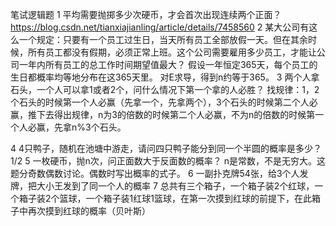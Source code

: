 笔试逻辑题
1 平均需要抛掷多少次硬币，才会首次出现连续两个正面？
https://blog.csdn.net/tianxiajianling/article/details/7458560
2 某大公司有这么一个规定：只要有一个员工过生日，当天所有员工全部放假一天。但在其余时候，所有员工都没有假期，必须正常上班。这个公司需要雇用多少员工，才能让公司一年内所有员工的总工作时间期望值最大？
假设一年恒定365天，每个员工的生日都概率均等地分布在这365天里。
对E求导，得到n约等于365。
3 两个人拿石头，一个人可以拿1或者2个，问什么情况下第一个拿的人必胜？
找规律：1，2个石头的时候第一个人必赢（先拿一个，先拿两个），3个石头的时候第二个人必赢，推下去得出规律，n为3的倍数的时候第二个人必赢，不为n的倍数的时候第一个人必赢，先拿n%3个石头。

4 4只鸭子，随机在池塘中游走，请问四只鸭子能分到同一个半圆的概率是多少？
   1/2
5 一枚硬币，抛n次，问正面数大于反面数的概率？ n是常数，不是无穷大。这题分奇数偶数讨论。偶数时写出概率的式子。
6 一副扑克牌54张，给3个人发牌，把大小王发到了同一个人的概率
7 总共有三个箱子，一个箱子装2个红球，一个箱子装2个篮球，一个箱子装1红球1篮球，在第一次摸到红球的前提下，在此箱子中再次摸到红球的概率（贝叶斯）

